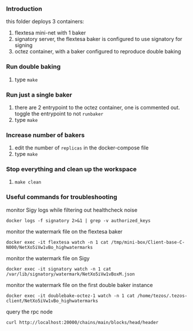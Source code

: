 ### Introduction
this folder deploys 3 containers:
1. flextesa mini-net with 1 baker
2. signatory server, the flextesa baker is configured to use signatory for signing
3. octez container, with a baker configured to reproduce double baking

### Run double baking
1. type `make`

### Run just a single baker
1. there are 2 entrypoint to the octez container, one is commented out. toggle the entrypoint to not `runbaker`
2. type `make`

### Increase number of bakers
1. edit the number of `replicas` in the docker-compose file
2. type `make`

### Stop everything and clean up the workspace
1. `make clean`

### Useful commands for troubleshooting

monitor Sigy logs while filtering out healthcheck noise

`docker logs -f signatory 2>&1 | grep -v authorized_keys`

monitor the watermark file on the flextesa baker

`docker exec -it flextesa watch -n 1 cat /tmp/mini-box/Client-base-C-N000/NetXo5iVw1vBo_highwatermarks`

monitor the watermark file on Sigy

`docker exec -it signatory watch -n 1 cat /var/lib/signatory/watermark/NetXo5iVw1vBoxM.json`

monitor the watermark file on the first double baker instance

`docker exec -it doublebake-octez-1 watch -n 1 cat /home/tezos/.tezos-client/NetXo5iVw1vBo_highwatermarks`

query the rpc node

`curl http://localhost:20000/chains/main/blocks/head/header`